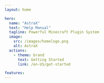 ```yaml
---
layout: home

hero:
  name: "AstraX"
  text: "Help Manual"
  tagline: Powerful Minecraft Plugin System
  image:
    src: /images/homelogo.png
    alt: AstraX
  actions:
    - theme: brand
      text: Getting Started
      link: /en-US/get-started

features:
---
```


<style>
.VPHomeHero .image-container {
  filter: drop-shadow(0 0 30px rgba(0, 128, 255, 0.5));
}
</style> 